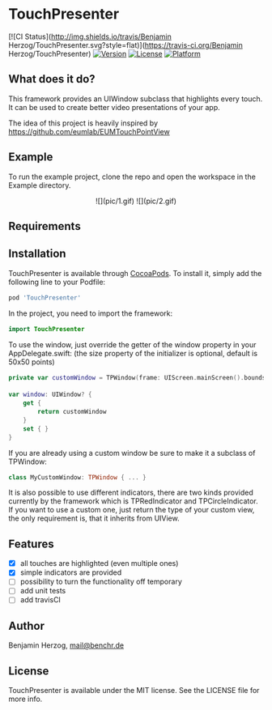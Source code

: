 # TouchPresenter

[![CI Status](http://img.shields.io/travis/Benjamin Herzog/TouchPresenter.svg?style=flat)](https://travis-ci.org/Benjamin Herzog/TouchPresenter)
[![Version](https://img.shields.io/cocoapods/v/TouchPresenter.svg?style=flat)](http://cocoapods.org/pods/TouchPresenter)
[![License](https://img.shields.io/cocoapods/l/TouchPresenter.svg?style=flat)](http://cocoapods.org/pods/TouchPresenter)
[![Platform](https://img.shields.io/cocoapods/p/TouchPresenter.svg?style=flat)](http://cocoapods.org/pods/TouchPresenter)

## What does it do?
This framework provides an UIWindow subclass that highlights every touch. It can be used to create better video presentations of your app.

The idea of this project is heavily inspired by https://github.com/eumlab/EUMTouchPointView

## Example

To run the example project, clone the repo and open the workspace in the Example directory.

<center>
![](pic/1.gif)
![](pic/2.gif)
</center>

## Requirements

## Installation

TouchPresenter is available through [CocoaPods](http://cocoapods.org). To install
it, simply add the following line to your Podfile:

```ruby
pod 'TouchPresenter'
```

In the project, you need to import the framework:
```Swift
import TouchPresenter
```

To use the window, just override the getter of the window property in your AppDelegate.swift: (the size property of the initializer is optional, default is 50x50 points)

```Swift
private var customWindow = TPWindow(frame: UIScreen.mainScreen().bounds, viewType: TPRedIndicator.self, size: CGSize(width: 40, height: 40))

var window: UIWindow? {
    get {
        return customWindow
    }
    set { }
}
```

If you are already using a custom window be sure to make it a subclass of TPWindow:

```Swift
class MyCustomWindow: TPWindow { ... }
```

It is also possible to use different indicators, there are two kinds provided currently by the framework which is TPRedIndicator and TPCircleIndicator. If you want to use a custom one, just return the type of your custom view, the only requirement is, that it inherits from UIView.

## Features

- [x] all touches are highlighted (even multiple ones)
- [x] simple indicators are provided
- [ ] possibility to turn the functionality off temporary
- [ ] add unit tests
- [ ] add travisCI

## Author

Benjamin Herzog, mail@benchr.de

## License

TouchPresenter is available under the MIT license. See the LICENSE file for more info.
